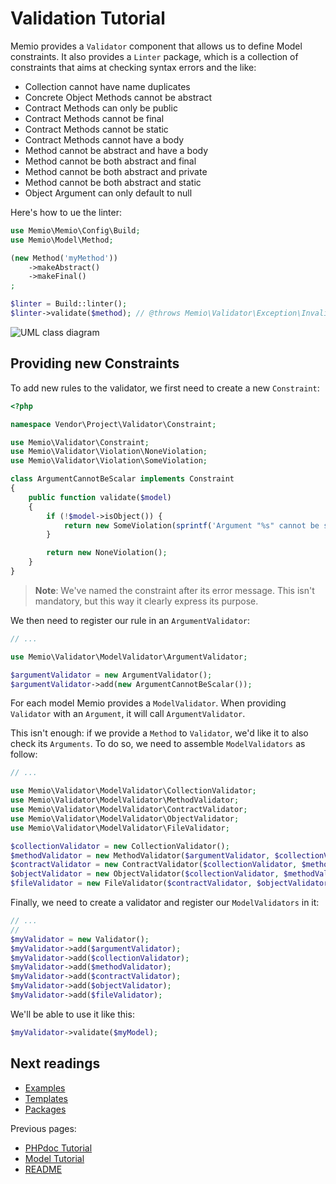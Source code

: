 # Validation Tutorial

Memio provides a `Validator` component that allows us to define Model constraints.
It also provides a `Linter` package, which is a collection of constraints that aims
at checking syntax errors and the like:

* Collection cannot have name duplicates
* Concrete Object Methods cannot be abstract
* Contract Methods can only be public
* Contract Methods cannot be final
* Contract Methods cannot be static
* Contract Methods cannot have a body
* Method cannot be abstract and have a body
* Method cannot be both abstract and final
* Method cannot be both abstract and private
* Method cannot be both abstract and static
* Object Argument can only default to null

Here's how to ue the linter:

```php
use Memio\Memio\Config\Build;
use Memio\Model\Method;

(new Method('myMethod'))
    ->makeAbstract()
    ->makeFinal()
;

$linter = Build::linter();
$linter->validate($method); // @throws Memio\Validator\Exception\InvalidModelException
```

![UML class diagram](http://yuml.me/b6df7b4a)

## Providing new Constraints

To add new rules to the validator, we first need to create a new `Constraint`:

```php
<?php

namespace Vendor\Project\Validator\Constraint;

use Memio\Validator\Constraint;
use Memio\Validator\Violation\NoneViolation;
use Memio\Validator\Violation\SomeViolation;

class ArgumentCannotBeScalar implements Constraint
{
    public function validate($model)
    {
        if (!$model->isObject()) {
            return new SomeViolation(sprintf('Argument "%s" cannot be scalar', $model->getName()));
        }

        return new NoneViolation();
    }
}
```

> **Note**: We've named the constraint after its error message.
> This isn't mandatory, but this way it clearly express its purpose.

We then need to register our rule in an `ArgumentValidator`:

```php
// ...

use Memio\Validator\ModelValidator\ArgumentValidator;

$argumentValidator = new ArgumentValidator();
$argumentValidator->add(new ArgumentCannotBeScalar());
```

For each model Memio provides a `ModelValidator`. When providing `Validator` with
an `Argument`, it will call `ArgumentValidator`.

This isn't enough: if we provide a `Method` to `Validator`, we'd like it to also
check its `Arguments`. To do so, we need to assemble `ModelValidators` as follow:

```php
// ...

use Memio\Validator\ModelValidator\CollectionValidator;
use Memio\Validator\ModelValidator\MethodValidator;
use Memio\Validator\ModelValidator\ContractValidator;
use Memio\Validator\ModelValidator\ObjectValidator;
use Memio\Validator\ModelValidator\FileValidator;

$collectionValidator = new CollectionValidator();
$methodValidator = new MethodValidator($argumentValidator, $collectionValidator);
$contractValidator = new ContractValidator($collectionValidator, $methodValidator);
$objectValidator = new ObjectValidator($collectionValidator, $methodValidator);
$fileValidator = new FileValidator($contractValidator, $objectValidator);
```

Finally, we need to create a validator and register our `ModelValidators` in it:

```php
// ...
//
$myValidator = new Validator();
$myValidator->add($argumentValidator);
$myValidator->add($collectionValidator);
$myValidator->add($methodValidator);
$myValidator->add($contractValidator);
$myValidator->add($objectValidator);
$myValidator->add($fileValidator);
```

We'll be able to use it like this:

```php
$myValidator->validate($myModel);
```

## Next readings

* [Examples](04-examples.md)
* [Templates](05-templates.md)
* [Packages](06-packages.md)

Previous pages:

* [PHPdoc Tutorial](02-phpdoc-tutorial.md)
* [Model Tutorial](01-model-tutorial.md)
* [README](../README.md)
